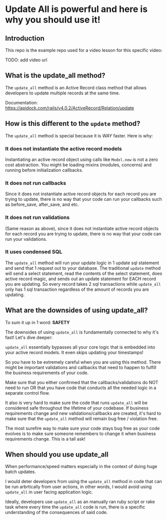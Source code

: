 # Update All is powerful and here is why you should use it!

## Introduction

This repo is the example repo used for a video lesson for this specific video:

TODO: add video url

## What is the update_all method?

The `update_all` method is an Active Record class method that allows developers to update multiple records at the same time.

Documentation: https://apidock.com/rails/v4.0.2/ActiveRecord/Relation/update

## How is this different to the `update` method?

The `update_all` method is special because it is *WAY* faster. Here is why:

### It does not instantiate the active record models

Instantiating an active record object using calls like `Model.new` is not a zero cost abstraction. You might be loading mixins (modules, concerns) and running before initialization callbacks.

### It does not run callbacks

Since it does not instantiate active record objects for each record you are trying to update, there is no way that your code can run your callbacks such as before_save, after_save, and etc.

### It does not run validations

(Same reason as above), since it does not instantiate active record objects for each record you are trying to update, there is no way that your code can run your validations.

### It uses condensed SQL

The `update_all` method will run your update logic in 1 update sql statement and send that 1 request out to your database. The traditional `update` method will send a select statement, read the contents of the select statement, does active record magic, and sends out an update statement for EACH record you are updating. So every record takes 2 sql transactions while `update_all` only has 1 sql transaction regardless of the amount of records you are updating.

## What are the downsides of using update_all?
To sum it up in 1 word: **SAFETY**

The downsides of using `update_all` is fundamentally connected to why it's fast! Let's dive deeper:

`update_all` essentially bypasses all your core logic that is embedded into your active record models. It even skips updating your timestamps!

So you have to be extremely careful when you are using this method. There might be important validations and callbacks that need to happen to fulfill the business requirements of your code. 

Make sure that you either confirmed that the callbacks/validations do NOT need to run OR that you have code that conducts all the needed logic in a separate control flow.

It also is very hard to make sure the code that runs `update_all` will be considered safe throughout the lifetime of your codebase. If business requirements change and new validations/callbacks are created, it's hard to make sure that the `update_all` method will remain bug free / violation free.

The most surefire way to make sure your code stays bug free as your code evolves is to make sure someone remembers to change it when business requirements change. This is a tall ask!

## When should you use update_all

When performance/speed matters especially in the context of doing huge batch updates.

I would deter developers from using the `update_all` method in code that can be run arbrtically from user actions, in other words, I would avoid using `update_all` in user facing application logic. 

Ideally, developers use `update_all` as an manually ran ruby script or rake task where every time the `update_all` code is run, there is a specific understanding of the consequences of said code.
